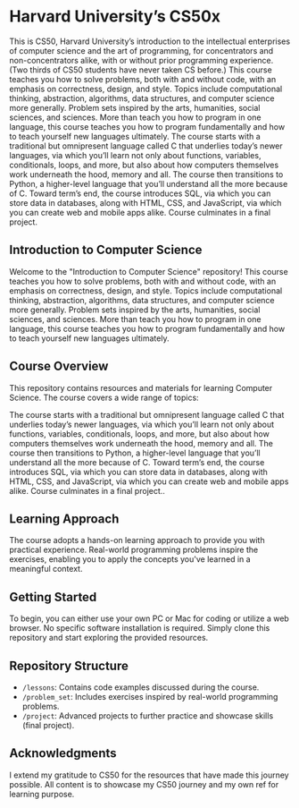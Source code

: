 # Harvard University’s CS50x

This is CS50, Harvard University’s introduction to the intellectual enterprises of computer science and the art of programming, for concentrators and non-concentrators alike, with or without prior programming experience. (Two thirds of CS50 students have never taken CS before.) This course teaches you how to solve problems, both with and without code, with an emphasis on correctness, design, and style. Topics include computational thinking, abstraction, algorithms, data structures, and computer science more generally. Problem sets inspired by the arts, humanities, social sciences, and sciences. More than teach you how to program in one language, this course teaches you how to program fundamentally and how to teach yourself new languages ultimately. The course starts with a traditional but omnipresent language called C that underlies today’s newer languages, via which you’ll learn not only about functions, variables, conditionals, loops, and more, but also about how computers themselves work underneath the hood, memory and all. The course then transitions to Python, a higher-level language that you’ll understand all the more because of C. Toward term’s end, the course introduces SQL, via which you can store data in databases, along with HTML, CSS, and JavaScript, via which you can create web and mobile apps alike. Course culminates in a final project.

## Introduction to Computer Science

Welcome to the "Introduction to Computer Science" repository! This course teaches you how to solve problems, both with and without code, with an emphasis on correctness, design, and style.
Topics include computational thinking, abstraction, algorithms, data structures, and computer science more generally. Problem sets inspired by the arts, humanities, social sciences, and sciences.
More than teach you how to program in one language, this course teaches you how to program fundamentally and how to teach yourself new languages ultimately.

## Course Overview

This repository contains resources and materials for learning Computer Science. The course covers a wide range of topics:

The course starts with a traditional but omnipresent language called C that underlies today’s newer languages, via which you’ll learn not only about functions, variables, conditionals, loops, and more, but also about how computers themselves work underneath the hood, memory and all.
The course then transitions to Python, a higher-level language that you’ll understand all the more because of C. Toward term’s end, the course introduces SQL, via which you can store data in databases, along with HTML, CSS, and JavaScript, via which you can create web and mobile apps alike. Course culminates in a final project..

## Learning Approach

The course adopts a hands-on learning approach to provide you with practical experience. Real-world programming problems inspire the exercises, enabling you to apply the concepts you've learned in a meaningful context.

## Getting Started

To begin, you can either use your own PC or Mac for coding or utilize a web browser. No specific software installation is required. Simply clone this repository and start exploring the provided resources.

## Repository Structure

- `/lessons`: Contains code examples discussed during the course.
- `/problem_set`: Includes exercises inspired by real-world programming problems.
- `/project`: Advanced projects to further practice and showcase skills (final project).

## Acknowledgments

I extend my gratitude to CS50 for the resources that have made this journey possible. All content is to showcase my CS50 journey and my own ref for learning purpose.
